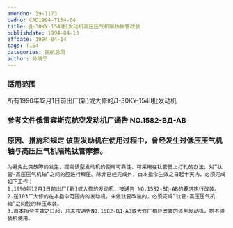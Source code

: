 ```yaml
---
amendno: 39-1173
cadno: CAD1994-T154-04
title: Д-30КУ-154Ⅱ批发动机高压压气机隔热钛管改装
publishdate: 1994-04-13
effdate: 1994-04-14
tags: T154
categories: 民航总局
author: 孙晓宁
---
```


### 适用范围 
所有1990年12月1日前出厂(新)或大修的Д-30КУ-154Ⅱ批发动机

### 参考文件俄雷宾斯克航空发动机厂通告 NO.1582-ВД-АВ

### 原因、措施和规定 该型发动机在使用过程中，曾经发生过低压压气机轴与高压压气机隔热钛管摩擦。 
    为避免此类故障的发生，提高该型发动机的使用可靠性，可采用在钛管壁上打孔的办法，对“钛管-高压压气机轴”之间的腔进行释压。除非已经完成外，自本指令生效之日起十天内，必须完成如下工作： 
    1.1990年12月1日前出厂(新)或大修的发动机，按通告 NO.1582-ВД-АВ的要求执行改装。 
    2.送103厂大修的在本指令范围内的发动机，未做钛管改装的，必须完成“钛管-高压压气机轴”之间腔的释压改装。 
    3.自本指令生效之日起，凡未按通告NO.1582-ВД-АВ或大修厂相应改装的该型发动机，均不得装机使用。

